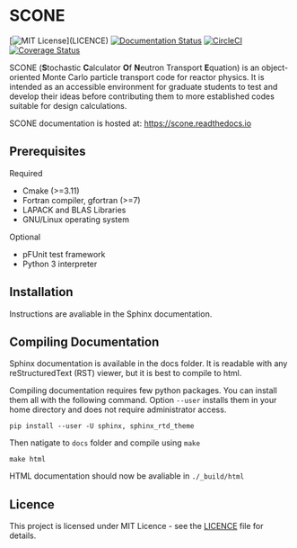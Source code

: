 # SCONE
[![MIT License](https://img.shields.io/apm/l/atomic-design-ui.svg?)](LICENCE)
[![Documentation Status](https://readthedocs.org/projects/scone/badge/?version=latest)](https://scone.readthedocs.io/en/latest/?badge=latest)
[![CircleCI](https://circleci.com/bb/Mikolaj_Adam_Kowalski/scone/tree/develop.svg?style=shield)](https://circleci.com/bb/Mikolaj_Adam_Kowalski/scone/tree/develop)
[![Coverage Status](https://coveralls.io/repos/bitbucket/Mikolaj_Adam_Kowalski/scone/badge.svg?branch=develop)](https://coveralls.io/bitbucket/Mikolaj_Adam_Kowalski/scone?branch=develop)

SCONE (**S**tochastic **C**alculator **O**f **N**eutron Transport **E**quation) is an object-oriented Monte Carlo
particle transport code for reactor physics. It is intended as an accessible environment for
graduate students to test and develop their ideas before contributing them to more established
codes suitable for design calculations.

SCONE documentation is hosted at: <https://scone.readthedocs.io>

## Prerequisites
Required

* Cmake (>=3.11)
* Fortran compiler, gfortran (>=7)
* LAPACK and BLAS Libraries
* GNU/Linux operating system

Optional

* pFUnit test framework
* Python 3 interpreter

## Installation
Instructions are avaliable in the Sphinx documentation.

## Compiling Documentation
Sphinx documentation is available in the docs folder. It is readable with any reStructuredText (RST)
viewer, but it is best to compile to html.

Compiling documentation requires few python packages. You can install them all with the following
command. Option `--user` installs them in your home directory and does not require administrator access.
```
pip install --user -U sphinx, sphinx_rtd_theme
```
Then natigate to `docs` folder and compile using `make`
```
make html
```

HTML documentation should now be avaliable in `./_build/html`

## Licence
This project is licensed under MIT Licence - see the [LICENCE](LICENCE) file for details.
